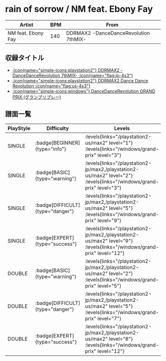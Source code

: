 # rain of sorrow / NM feat. Ebony Fay

|Artist|BPM|From|
|------|---|----|
|NM feat. Ebony Fay|140|DDRMAX2 -DanceDanceRevolution 7thMIX-|

## 収録タイトル

- [:icon{name="simple-icons:playstation2"} DDRMAX2 -DanceDanceRevolution 7thMIX- :icon{name="flag:jp-4x3"}](/playstation2-jp/max2)
- [:icon{name="simple-icons:playstation2"} DDRMAX2 Dance Dance Revolution :icon{name="flag:us-4x3"}](/playstation2-us/max2)
- [:icon{name="simple-icons:windows"} DanceDanceRevolution GRAND PRIX (グランプリプレー)](/windows/grand-prix)

## 譜面一覧

|PlayStyle|Difficulty|Levels|Notes|Movie|
|---------|----------|------|-----|-----|
|SINGLE| :badge[BEGINNER]{type="info"}| :levels{links="/playstation2-us/max2" level="1"} :levels{links="/windows/grand-prix" level="3"}|72/0||
|SINGLE| :badge[BASIC]{type="warning"}| :levels{links="/playstation2-jp/max2,/playstation2-us/max2" level="2"} :levels{links="/windows/grand-prix" level="3"}|77/14||
|SINGLE| :badge[DIFFICULT]{type="danger"}| :levels{links="/playstation2-jp/max2,/playstation2-us/max2" level="5"} :levels{links="/windows/grand-prix" level="9"}|210/62||
|SINGLE| :badge[EXPERT]{type="success"}| :levels{links="/playstation2-jp/max2,/playstation2-us/max2" level="9"} :levels{links="/windows/grand-prix" level="12"}|315/4||
|DOUBLE| :badge[BASIC]{type="warning"}| :levels{links="/playstation2-jp/max2,/playstation2-us/max2" level="2"} :levels{links="/windows/grand-prix" level="5"}|100/7||
|DOUBLE| :badge[DIFFICULT]{type="danger"}| :levels{links="/playstation2-jp/max2,/playstation2-us/max2" level="5"} :levels{links="/windows/grand-prix" level="7"}|210/9||
|DOUBLE| :badge[EXPERT]{type="success"}| :levels{links="/playstation2-jp/max2,/playstation2-us/max2" level="8"} :levels{links="/windows/grand-prix" level="12"}|255/64||
